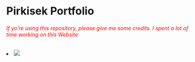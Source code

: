 <h1>Pirkisek Portfolio</h1>

<h6 style="color: red">If yo're using this repository, please give me some credits. I spent a lot of time working on this Website</h6>
<li>
<img src="https://64.media.tumblr.com/ea058a5f456e61c383b6a8633ef24482/d68c4089c817f5f5-a2/s400x600/ef5df22727b7bd8ef5adcbf07514398bc69a3761.jpg">
